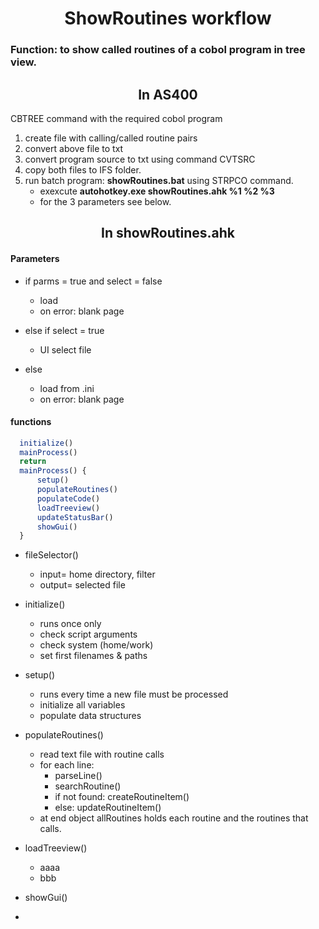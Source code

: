 <center> <h1>ShowRoutines workflow</h1> </center>

### Function: to show called routines of a cobol program in tree view.

<center> <h2>In AS400</h2> </center>

CBTREE command with the required cobol program

1. create file with calling/called routine pairs
2. convert above file to txt
3. convert program source to txt using command CVTSRC
4. copy both files to IFS folder.
5. run batch program: **showRoutines.bat** using STRPCO command.
   - exexcute **autohotkey.exe showRoutines.ahk %1 %2 %3**
   - for the 3 parameters see below.

<center> <h2>In showRoutines.ahk</h2> </center>

#### Parameters

- if parms = true and select = false

  - load
  - on error: blank page

- else if select = true

  - UI select file

- else
  - load from .ini
  - on error: blank page

#### functions

```javascript
  initialize()
  mainProcess()
  return
  mainProcess() {
      setup()
      populateRoutines()
      populateCode()
      loadTreeview()
      updateStatusBar()
      showGui()
  }
```

- fileSelector()

  - input= home directory, filter
  - output= selected file

- initialize()

  - runs once only
  - check script arguments
  - check system (home/work)
  - set first filenames & paths

- setup()

  - runs every time a new file must be processed
  - initialize all variables
  - populate data structures

- populateRoutines()

  - read text file with routine calls
  - for each line:
    - parseLine()
    - searchRoutine()
    - if not found: createRoutineItem()
    - else: updateRoutineItem()
  - at end object allRoutines holds each routine and the routines that calls.

- loadTreeview()

  - aaaa
  - bbb

- showGui()

-
